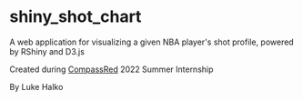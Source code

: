 # shiny_shot_chart

A web application for visualizing a given NBA player's shot profile, powered by RShiny and D3.js

Created during [CompassRed](https://www.compassred.com/) 2022 Summer Internship

By Luke Halko
